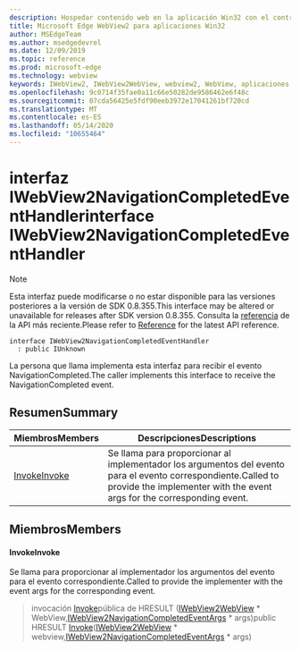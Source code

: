 ```yaml
---
description: Hospedar contenido web en la aplicación Win32 con el control Microsoft Edge WebView2
title: Microsoft Edge WebView2 para aplicaciones Win32
author: MSEdgeTeam
ms.author: msedgedevrel
ms.date: 12/09/2019
ms.topic: reference
ms.prod: microsoft-edge
ms.technology: webview
keywords: IWebView2, IWebView2WebView, webview2, WebView, aplicaciones Win32, Win32, Edge
ms.openlocfilehash: 9c0714f35fae0a11c66e50282de9586462e6f48c
ms.sourcegitcommit: 07cda56425e5fdf90eeb3972e17041261bf720cd
ms.translationtype: MT
ms.contentlocale: es-ES
ms.lasthandoff: 05/14/2020
ms.locfileid: "10655464"
---
```

# <span data-ttu-id="ca9db-104">interfaz IWebView2NavigationCompletedEventHandler</span><span class="sxs-lookup"><span data-stu-id="ca9db-104">interface IWebView2NavigationCompletedEventHandler</span></span> 

> [!NOTE]
> <span data-ttu-id="ca9db-105">Esta interfaz puede modificarse o no estar disponible para las versiones posteriores a la versión de SDK 0.8.355.</span><span class="sxs-lookup"><span data-stu-id="ca9db-105">This interface may be altered or unavailable for releases after SDK version 0.8.355.</span></span> <span data-ttu-id="ca9db-106">Consulta la [referencia](../../../webview2-api-reference.md) de la API más reciente.</span><span class="sxs-lookup"><span data-stu-id="ca9db-106">Please refer to [Reference](../../../webview2-api-reference.md) for the latest API reference.</span></span>

```
interface IWebView2NavigationCompletedEventHandler
  : public IUnknown
```

<span data-ttu-id="ca9db-107">La persona que llama implementa esta interfaz para recibir el evento NavigationCompleted.</span><span class="sxs-lookup"><span data-stu-id="ca9db-107">The caller implements this interface to receive the NavigationCompleted event.</span></span>

## <span data-ttu-id="ca9db-108">Resumen</span><span class="sxs-lookup"><span data-stu-id="ca9db-108">Summary</span></span>

 <span data-ttu-id="ca9db-109">Miembros</span><span class="sxs-lookup"><span data-stu-id="ca9db-109">Members</span></span>                        | <span data-ttu-id="ca9db-110">Descripciones</span><span class="sxs-lookup"><span data-stu-id="ca9db-110">Descriptions</span></span>
--------------------------------|---------------------------------------------
[<span data-ttu-id="ca9db-111">Invoke</span><span class="sxs-lookup"><span data-stu-id="ca9db-111">Invoke</span></span>](#invoke) | <span data-ttu-id="ca9db-112">Se llama para proporcionar al implementador los argumentos del evento para el evento correspondiente.</span><span class="sxs-lookup"><span data-stu-id="ca9db-112">Called to provide the implementer with the event args for the corresponding event.</span></span>

## <span data-ttu-id="ca9db-113">Miembros</span><span class="sxs-lookup"><span data-stu-id="ca9db-113">Members</span></span>

#### <span data-ttu-id="ca9db-114">Invoke</span><span class="sxs-lookup"><span data-stu-id="ca9db-114">Invoke</span></span> 

<span data-ttu-id="ca9db-115">Se llama para proporcionar al implementador los argumentos del evento para el evento correspondiente.</span><span class="sxs-lookup"><span data-stu-id="ca9db-115">Called to provide the implementer with the event args for the corresponding event.</span></span>

> <span data-ttu-id="ca9db-116">invocación [Invoke](#invoke)pública de HRESULT ([IWebView2WebView](IWebView2WebView.md) \* WebView,[IWebView2NavigationCompletedEventArgs](IWebView2NavigationCompletedEventArgs.md) \* args)</span><span class="sxs-lookup"><span data-stu-id="ca9db-116">public HRESULT [Invoke](#invoke)([IWebView2WebView](IWebView2WebView.md) \* webview,[IWebView2NavigationCompletedEventArgs](IWebView2NavigationCompletedEventArgs.md) \* args)</span></span>

